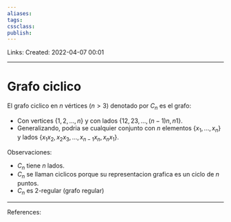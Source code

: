 ```yaml
---
aliases: 
tags: 
cssclass: 
publish: 
---
```


Links: 
Created: 2022-04-07 00:01

---
# Grafo ciclico
El grafo ciclico en $n$ vértices ($n > 3$) denotado por $C_n$ es el grafo:
* Con vertices $\{1, 2, ..., n\}$ y con lados $\{12, 23, ..., (n - 1)n, n1\}$.
* Generalizando, podria se cualquier conjunto con $n$ elementos $\{x_1, ..., x_n\}$ y lados $\{x_1x_2,x_2x_3, ..., x_{n-1}x_n, x_nx_1\}$.

Observaciones:
* $C_n$ tiene $n$ lados.
* $C_n$ se llaman ciclicos porque su representacion grafica es un ciclo de $n$ puntos.
* $C_n$ es 2-regular (grafo regular)
---
References: 